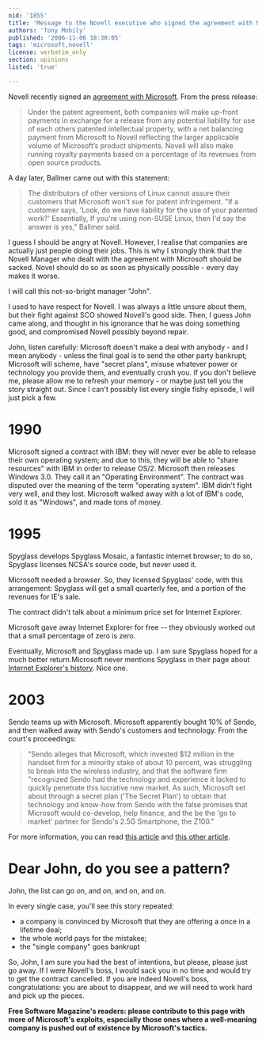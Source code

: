 ```yaml
---
nid: '1855'
title: 'Message to the Novell executive who signed the agreement with Microsoft'
authors: 'Tony Mobily'
published: '2006-11-06 18:30:05'
tags: 'microsoft,novell'
license: verbatim_only
section: opinions
listed: 'true'

---
```

Novell recently signed an [agreement with Microsoft](http://www.groklaw.net/article.php?story=20061102175508403).  From the press release:


>Under the patent agreement, both companies will make up-front payments in exchange for a release from any potential liability for use of each others patented intellectual property, with a net balancing payment from Microsoft to Novell reflecting the larger applicable volume of Microsoft’s product shipments. Novell will also make running royalty payments based on a percentage of its revenues from open source products.

A day later, Ballmer came out with this statement:


>The distributors of other versions of Linux cannot assure their customers that Microsoft won't sue for patent infringement. "If a customer says, 'Look, do we have liability for the use of your patented work?' Essentially, If you're using non-SUSE Linux, then I'd say the answer is yes," Ballmer said.

I guess I should be angry at Novell. However, I realise that companies are actually just people doing their jobs. This is why I strongly think that the Novell Manager who dealt with the agreement with Microsoft should be sacked. Novel should do so as soon as physically possible - every day makes it worse.

I will call this not-so-bright manager "John".

I used to have respect for Novell. I was always a little unsure about them, but their fight against SCO showed Novell's good side. Then, I guess John came along, and thought in his ignorance that he was doing something good, and compromised Novell possibly beyond repair.

John, listen carefully: Microsoft doesn't make a deal with anybody - and I mean anybody - unless the final goal is to send the other party bankrupt; Microsoft will scheme, have "secret plans", misuse whatever power or technology you provide them, and eventually crush you. If you don't believe me, please allow me to refresh your memory - or maybe just tell you the story straight out. Since I can't possibly list every single fishy episode, I will just pick a few.


# 1990

Microsoft signed a contract with IBM: they will never ever be able to release their own operating system; and due to this, they will be able to "share resources" with IBM in order to release OS/2. Microsoft then releases Windows 3.0. They call it an "Operating Environment". The contract was disputed over the meaning of the term "operating system". IBM didn't fight very well, and they lost. Microsoft walked away with a lot of IBM's code, sold it as "Windows", and made tons of money.


# 1995

Spyglass develops Spyglass Mosaic, a fantastic internet browser; to do so, Spyglass licenses NCSA's source code, but never used it.

Microsoft needed a browser. So, they licensed Spyglass' code, with this arrangement: Spyglass will get a small quarterly fee, and a portion of the revenues for IE's sale.

The contract didn't talk about a minimum price set for Internet Explorer.

Microsoft gave away Internet Explorer for free -- they obviously worked out  that a small percentage of zero is zero.

Eventually, Microsoft and Spyglass made up. I am sure Spyglass hoped for a much better return.Microsoft never mentions Spyglass in their page about [Internet Explorer's history](http://www.microsoft.com/windows/WinHistoryIE.mspx). Nice one.


# 2003

Sendo teams up with Microsoft. Microsoft apparently bought 10% of Sendo, and then walked away with Sendo's customers and technology. From the court's proceedings:


>"Sendo alleges that Microsoft, which invested $12 million in the handset firm for a minority stake of about 10 percent, was struggling to break into the wireless industry, and that the software firm "recognized Sendo had the technology and experience it lacked to quickly penetrate this lucrative new market. As such, Microsoft set about through a secret plan ('The Secret Plan') to obtain that technology and know-how from Sendo with the false promises that Microsoft would co-develop, help finance, and the be the 'go to market' partner for Sendo's 2.5G Smartphone, the Z100."

For more information, you can read [this article](http://www.unstrung.com/document.asp?doc_id=26186) and [this other article](http://www.theregister.co.uk/2003/01/07/sendo_sues_microsoft_over_secret/).


# Dear John, do you see a pattern?

John, the list can go on, and on, and on, and on.

In every single case, you'll see this story repeated:


* a company is convinced by Microsoft that they are offering a once in a lifetime deal;
* the whole world pays for the mistakee;
* the "single company" goes bankrupt

So, John, I am sure you had the best of intentions, but please, please just go away. If I were Novell's boss, I would sack you in no time and would try to get the contract cancelled. If you are indeed Novell's boss, congratulations: you are about to disappear, and we will need to work hard and pick up the pieces.

**Free Software Magazine's readers: please contribute to this page with more of Microsoft's exploits, especially those ones where a well-meaning company is pushed out of existence by Microsoft's tactics.**

